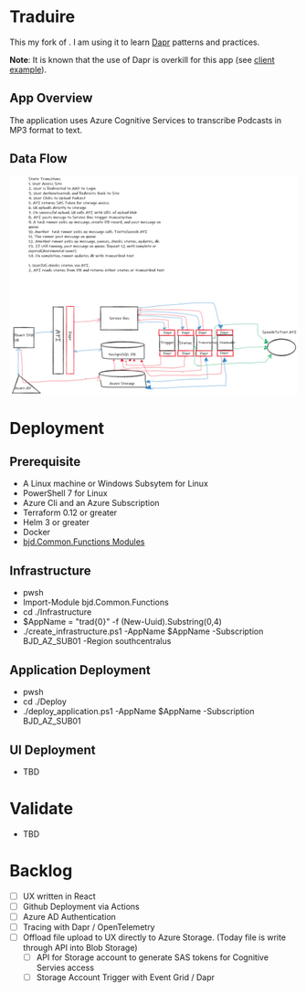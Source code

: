 # Traduire
This my fork of []().  I am using it to learn [Dapr]() patterns and practices. 

**Note**: It is known that the use of Dapr is overkill for this app (see [client example](./sample/cognitiveservices.test)). 

## App Overview 
The application uses Azure Cognitive Services to transcribe Podcasts in MP3 format to text.

## Data Flow
![Flow](./assets/flow_diagram.png)

# Deployment
## Prerequisite
* A Linux machine or Windows Subsytem for Linux 
* PowerShell 7 for Linux
* Azure Cli and an Azure Subscription
* Terraform 0.12 or greater
* Helm 3 or greater
* Docker 
* [bjd.Common.Functions Modules](https://github.com/briandenicola/PSScripts/)

## Infrastructure 
* pwsh
* Import-Module bjd.Common.Functions
* cd ./Infrastructure
* $AppName = "trad{0}" -f (New-Uuid).Substring(0,4)
* ./create_infrastructure.ps1 -AppName $AppName -Subscription BJD_AZ_SUB01 -Region southcentralus

## Application Deployment 
* pwsh
* cd ./Deploy
* ./deploy_application.ps1 -AppName $AppName -Subscription BJD_AZ_SUB01

## UI Deployment 
* TBD

# Validate 
* TBD

# Backlog 
- [ ] UX written in React 
- [ ] Github Deployment via Actions 
- [ ] Azure AD Authentication 
- [ ] Tracing with Dapr / OpenTelemetry 
- [ ] Offload file upload to UX directly to Azure Storage. (Today file is write through API into Blob Storage)
    - [ ] API for Storage account to generate SAS tokens for Cognitive Servies access
    - [ ] Storage Account Trigger with Event Grid / Dapr